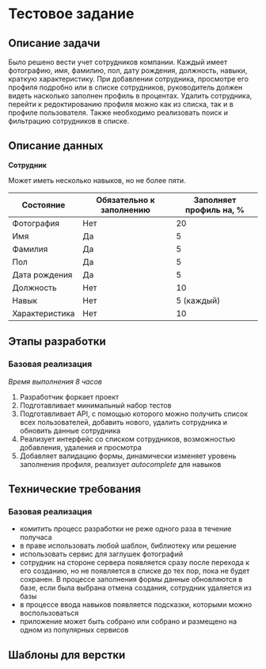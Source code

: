 # Тестовое задание
## Описание задачи
Было решено вести учет сотрудников компании. Каждый имеет фотографию, имя, фамилию, пол, дату рождения, должность, навыки, краткую характеристику. При добавлении сотрудника, просмотре его профиля подробно или в списке сотрудников, руководитель должен видеть насколько заполнен профиль в процентах. Удалить сотрудника, перейти к редоктированию профиля можно как из списка, так и в профиле пользователя. Также необходимо реализовать поиск и фильтрацию сотрудников в списке.

## Описание данных
**Сотрудник**

Может иметь несколько навыков, но не более пяти.

Состояние | Обязательно к заполнению | Заполняет профиль на, %
----------|--------------------------|------------------------
Фотография | Нет | 20
Имя | Да | 5
Фамилия | Да | 5
Пол | Да | 5
Дата рождения | Да | 5
Должность | Нет | 10
Навык | Нет | 5 (каждый)
Характеристика | Нет | 10

## Этапы разработки
### Базовая реализация
*Время выполнения 8 часов*
1. Разработчик форкает проект
2. Подготавливает минимальный набор тестов
3. Подготавливает API, с помощью которого можно получить список всех пользователей, добавить нового, удалить сотрудника и обновить данные сотрудника
4. Реализует интерфейс со списком сотрудников, возможностью добавления, удаления и просмотра
5. Добавляет валидацию формы, динамически изменяет уровень заполнения профиля, реализует *autocomplete* для навыков

## Технические требования
### Базовая реализация
* комитить процесс разработки не реже одного раза в течение получаса
* в праве использовать любой шаблон, библиотеку или решение
* использовать сервис для заглушек фотографий
* сотрудник на стороне сервера появляется сразу после перехода к его созданию, но не появляется в списке до тех пор, пока не будет сохранен. В процессе заполнения формы данные обновляются в базе, если была выбрана отмена создания, сотрудник удаляется из базы
* в процессе ввода навыков появляется подсказки, которыми можно воспользоваться
* приложение может быть собрано или собрано и размещено на одном из популярных сервисов

## Шаблоны для верстки